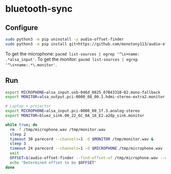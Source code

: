 # bluetooth-sync

## Configure
```bash
sudo python3 -m pip uninstall -y audio-offset-finder
sudo python3 -m pip install git+https://github.com/monotony113/audio-offset-finder.git
```

To get the microphone: `pacmd list-sources | egrep '^\s+name: .*alsa_input'`.
To get the monitor: `pacmd list-sources | egrep '^\s+name:.*\.monitor'`.

## Run

```bash
export MICROPHONE=alsa_input.usb-046d_0825_07B43310-02.mono-fallback
export MONITOR=alsa_output.pci-0000_08_00.1.hdmi-stereo-extra2.monitor

# Laptop + projector
export MICROPHONE=alsa_input.pci-0000_00_1f.3.analog-stereo
export MONITOR=bluez_sink.00_22_6C_0A_18_E2.a2dp_sink.monitor

while true; do
  rm -f /tmp/microphone.wav /tmp/monitor.wav
  sleep 2
  timeout 30 parecord --channels=1 -d $MONITOR /tmp/monitor.wav &
  sleep 3
  timeout 24 parecord --channels=1 -d $MICROPHONE /tmp/microphone.wav
  wait
  OFFSET=$(audio-offset-finder --find-offset-of /tmp/microphone.wav --within /tmp/monitor.wav | head -n1 | cut -d ' ' -f2)
  echo "Determined offset to be $OFFSET"
done
```
